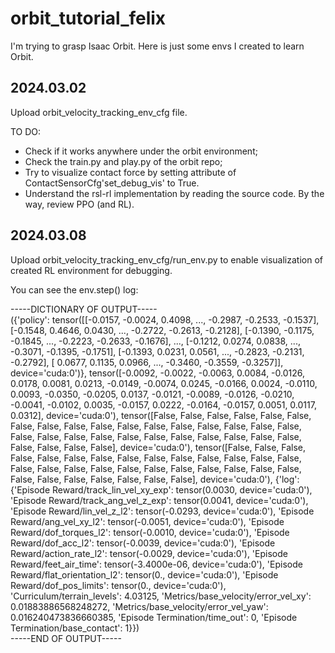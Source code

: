 # orbit_tutorial_felix
I'm trying to grasp Isaac Orbit. Here is just some envs I created to learn Orbit.

## 2024.03.02
Upload orbit_velocity_tracking_env_cfg file. 

TO DO: 
- Check if it works anywhere under the orbit environment; 
- Check the train.py and play.py of the orbit repo; 
- Try to visualize contact force by setting attribute of ContactSensorCfg'set_debug_vis' to True.
- Understand the rsl-rl implementation by reading the source code. By the way, review PPO (and RL).

## 2024.03.08
Upload orbit_velocity_tracking_env_cfg/run_env.py to enable visualization of created RL environment for debugging.

You can see the env.step() log:

-----DICTIONARY OF OUTPUT-----<br>
 ({'policy': tensor([[-0.0157, -0.0024,  0.4098,  ..., -0.2987, -0.2533, -0.1537],
        [-0.1548,  0.4646,  0.0430,  ..., -0.2722, -0.2613, -0.2128],
        [-0.1390, -0.1175, -0.1845,  ..., -0.2223, -0.2633, -0.1676],
        ...,
        [-0.1212,  0.0274,  0.0838,  ..., -0.3071, -0.1395, -0.1751],
        [-0.1393,  0.0231,  0.0561,  ..., -0.2823, -0.2131, -0.2792],
        [ 0.0677,  0.1135,  0.0966,  ..., -0.3460, -0.3559, -0.3257]],
       device='cuda:0')}, tensor([-0.0092, -0.0022, -0.0063,  0.0084, -0.0126,  0.0178,  0.0081,  0.0213,
        -0.0149, -0.0074,  0.0245, -0.0166,  0.0024, -0.0110,  0.0093, -0.0350,
        -0.0205,  0.0137, -0.0121, -0.0089, -0.0126, -0.0210, -0.0041, -0.0102,
         0.0035, -0.0157,  0.0222, -0.0164, -0.0157,  0.0051,  0.0117,  0.0312],
       device='cuda:0'), tensor([False, False, False, False, False, False, False, False, False, False,
        False, False, False, False, False, False, False, False, False, False,
        False, False, False, False, False, False, False, False, False, False,
        False, False], device='cuda:0'), tensor([False, False, False, False, False, False, False, False, False, False,
        False, False, False, False, False, False, False, False, False, False,
        False, False, False, False, False, False, False, False, False, False,
        False, False], device='cuda:0'), {'log': {'Episode Reward/track_lin_vel_xy_exp': tensor(0.0030, device='cuda:0'), 'Episode Reward/track_ang_vel_z_exp': tensor(0.0041, device='cuda:0'), 'Episode Reward/lin_vel_z_l2': tensor(-0.0293, device='cuda:0'), 'Episode Reward/ang_vel_xy_l2': tensor(-0.0051, device='cuda:0'), 'Episode Reward/dof_torques_l2': tensor(-0.0010, device='cuda:0'), 'Episode Reward/dof_acc_l2': tensor(-0.0039, device='cuda:0'), 'Episode Reward/action_rate_l2': tensor(-0.0029, device='cuda:0'), 'Episode Reward/feet_air_time': tensor(-3.4000e-06, device='cuda:0'), 'Episode Reward/flat_orientation_l2': tensor(0., device='cuda:0'), 'Episode Reward/dof_pos_limits': tensor(0., device='cuda:0'), 'Curriculum/terrain_levels': 4.03125, 'Metrics/base_velocity/error_vel_xy': 0.01883886568248272, 'Metrics/base_velocity/error_vel_yaw': 0.016240473836660385, 'Episode Termination/time_out': 0, 'Episode Termination/base_contact': 1}}) <br>
-----END OF OUTPUT-----




